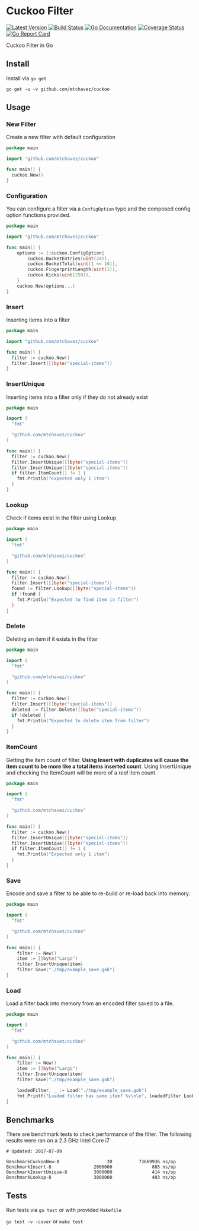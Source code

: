 # Cuckoo Filter

[![Latest Version](http://img.shields.io/github/release/mtchavez/cuckoo.svg?style=flat-square)](https://github.com/mtchavez/cuckoo/releases)
[![Build Status](https://travis-ci.org/mtchavez/cuckoo.svg?branch=master)](https://travis-ci.org/mtchavez/cuckoo)
[![Go Documentation](http://img.shields.io/badge/go-documentation-blue.svg?style=flat-square)](http://godoc.org/github.com/mtchavez/cuckoo)
[![Coverage Status](https://coveralls.io/repos/github/mtchavez/cuckoo/badge.svg)](https://coveralls.io/github/mtchavez/cuckoo)
[![Go Report Card](https://goreportcard.com/badge/github.com/mtchavez/cuckoo)](https://goreportcard.com/report/github.com/mtchavez/cuckoo)

Cuckoo Filter in Go

## Install

Install via `go get`

`go get -u -v github.com/mtchavez/cuckoo`

## Usage

### New Filter

Create a new filter with default configuration

```go
package main

import "github.com/mtchavez/cuckoo"

func main() {
  cuckoo.New()
}
```

### Configuration

You can configure a filter via a `ConfigOption` type and the composed config option
functions provided.

```go
package main

import "github.com/mtchavez/cuckoo"

func main() {
	options := []cuckoo.ConfigOption{
		cuckoo.BucketEntries(uint(24)),
		cuckoo.BucketTotal(uint(1 << 16)),
		cuckoo.FingerprintLength(uint(1)),
		cuckoo.Kicks(uint(250)),
	}
	cuckoo.New(options...)
}
```

### Insert

Inserting items into a filter

```go
package main

import "github.com/mtchavez/cuckoo"

func main() {
  filter := cuckoo.New()
  filter.Insert([]byte("special-items"))
}
```

### InsertUnique

Inserting items into a filter only if they do not already exist

```go
package main

import (
  "fmt"

  "github.com/mtchavez/cuckoo"
)

func main() {
  filter := cuckoo.New()
  filter.InsertUnique([]byte("special-items"))
  filter.InsertUnique([]byte("special-items"))
  if filter.ItemCount() != 1 {
    fmt.Println("Expected only 1 item")
  }
}
```

### Lookup

Check if items exist in the filter using Lookup

```go
package main

import (
  "fmt"

  "github.com/mtchavez/cuckoo"
)

func main() {
  filter := cuckoo.New()
  filter.Insert([]byte("special-items"))
  found := filter.Lookup([]byte("special-items"))
  if !found {
    fmt.Println("Expected to find item in filter")
  }
}
```

### Delete

Deleting an item if it exists in the filter

```go
package main

import (
  "fmt"

  "github.com/mtchavez/cuckoo"
)

func main() {
  filter := cuckoo.New()
  filter.Insert([]byte("special-items"))
  deleted := filter.Delete([]byte("special-items"))
  if !deleted {
    fmt.Println("Expected to delete item from filter")
  }
}
```

### ItemCount

Getting the item count of filter. **Using Insert with duplicates will cause the
item count to be more like a total items inserted count**. Using InsertUnique
and checking the ItemCount will be more of a *real* item count.

```go
package main

import (
  "fmt"

  "github.com/mtchavez/cuckoo"
)

func main() {
  filter := cuckoo.New()
  filter.InsertUnique([]byte("special-items"))
  filter.InsertUnique([]byte("special-items"))
  if filter.ItemCount() != 1 {
    fmt.Println("Expected only 1 item")
  }
}
```

### Save

Encode and save a filter to be able to re-build or re-load back into memory.

```go
package main

import (
  "fmt"

  "github.com/mtchavez/cuckoo"
)

func main() {
	filter := New()
	item := []byte("Largo")
	filter.InsertUnique(item)
	filter.Save("./tmp/example_save.gob")
}
```

### Load

Load a filter back into memory from an encoded filter saved to a file.

```go
package main

import (
  "fmt"

  "github.com/mtchavez/cuckoo"
)

func main() {
	filter := New()
	item := []byte("Largo")
	filter.InsertUnique(item)
	filter.Save("./tmp/example_save.gob")

	loadedFilter, _ := Load("./tmp/example_save.gob")
	fmt.Printf("Loaded filter has same item? %v\n\n", loadedFilter.Lookup(item))
}
```

## Benchmarks

There are benchmark tests to check performance of the filter. The following results
were ran on a 2.3 GHz Intel Core i7

```
# Updated: 2017-07-09

BenchmarkCuckooNew-8                  20          73669936 ns/op
BenchmarkInsert-8                2000000               885 ns/op
BenchmarkInsertUnique-8          3000000               414 ns/op
BenchmarkLookup-8                3000000               403 ns/op
```

## Tests

Run tests via `go test` or with provided `Makefile`

`go test -v -cover` or `make test`
